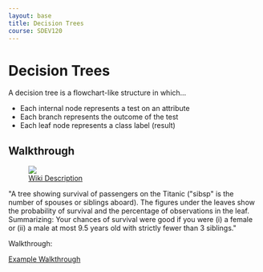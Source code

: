 ```yaml
---
layout: base
title: Decision Trees
course: SDEV120
---
```


# Decision Trees

A decision tree is a flowchart-like structure in which...

- Each internal node represents a test on an attribute
- Each branch represents the outcome of the test
- Each leaf node represents a class label (result)

## Walkthrough

<figure>
    <span>
        <img src="https://upload.wikimedia.org/wikipedia/commons/e/eb/Decision_Tree.jpg" style="">
    </span>
    <figcaption>
        <a href="https://en.wikipedia.org/wiki/Decision_tree_learning#/media/File:Decision_Tree.jpg">Wiki Description</a>
    </figcaption>
</figure>

"A tree showing survival of passengers on the Titanic ("sibsp" is the number of spouses or siblings aboard). The figures under the leaves show the probability of survival and the percentage of observations in the leaf. Summarizing: Your chances of survival were good if you were (i) a female or (ii) a male at most 9.5 years old with strictly fewer than 3 siblings."

<p class="demo">Walkthrough:</p>

[Example Walkthrough](https://docs.google.com/spreadsheets/d/1EJsFWk1S0tNObqIpjT0GR6SMCYmBvurtONEXKZ4Ta3s/edit?usp=sharing)
